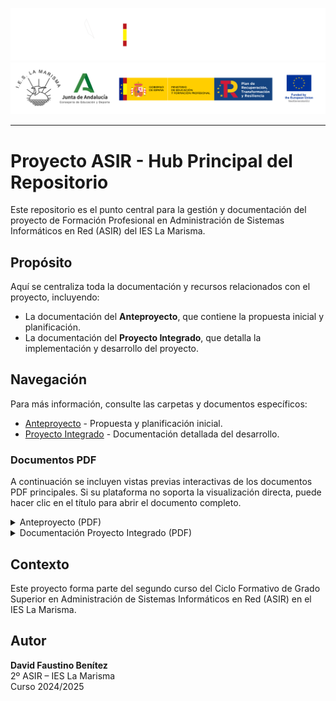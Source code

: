 
![](/img/_bannerD.png#gh-dark-mode-only)
![](/img/_bannerL.png#gh-light-mode-only)

---

# Proyecto ASIR - Hub Principal del Repositorio

Este repositorio es el punto central para la gestión y documentación del proyecto de Formación Profesional en Administración de Sistemas Informáticos en Red (ASIR) del IES La Marisma.

## Propósito

Aquí se centraliza toda la documentación y recursos relacionados con el proyecto, incluyendo:

- La documentación del **Anteproyecto**, que contiene la propuesta inicial y planificación.
- La documentación del **Proyecto Integrado**, que detalla la implementación y desarrollo del proyecto.

## Navegación

Para más información, consulte las carpetas y documentos específicos:

- [Anteproyecto](./Anteproyecto/README.md) - Propuesta y planificación inicial.
- [Proyecto Integrado](./Proyecto%20Integrado/README.md) - Documentación detallada del desarrollo.

### Documentos PDF

A continuación se incluyen vistas previas interactivas de los documentos PDF principales. Si su plataforma no soporta la visualización directa, puede hacer clic en el título para abrir el documento completo.

<details>
<summary>Anteproyecto (PDF)</summary>

<iframe src="./Anteproyecto/Anteproyecto_PI.pdf" width="100%" height="600px" style="border:none;">
Este visor no soporta la visualización directa del PDF. Por favor, haga clic <a href="./Anteproyecto/Anteproyecto_PI.pdf">aquí</a> para descargarlo.
</iframe>

</details>

<details>
<summary>Documentación Proyecto Integrado (PDF)</summary>

<iframe src="./Proyecto%20Integrado/DFB_TFGV2.pdf" width="100%" height="600px" style="border:none;">
Este visor no soporta la visualización directa del PDF. Por favor, haga clic <a href="./Proyecto%20Integrado/DFB_TFGV2.pdf">aquí</a> para descargarlo.
</iframe>

</details>

## Contexto

Este proyecto forma parte del segundo curso del Ciclo Formativo de Grado Superior en Administración de Sistemas Informáticos en Red (ASIR) en el IES La Marisma.

## Autor

**David Faustino Benítez**  
2º ASIR – IES La Marisma  
Curso 2024/2025
